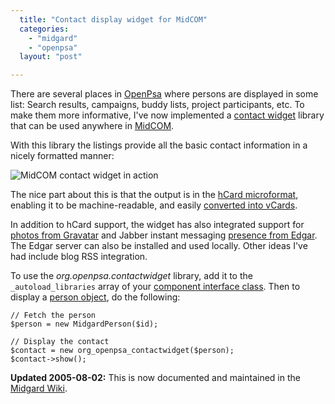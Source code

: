 ```yaml
---
  title: "Contact display widget for MidCOM"
  categories: 
    - "midgard"
    - "openpsa"
  layout: "post"

---
```

There are several places in [OpenPsa][1] where persons are displayed in some list: Search results, campaigns, buddy lists, project participants, etc. To make them more informative, I've now implemented a [contact widget][2] library that can be used anywhere in [MidCOM][3].

With this library the listings provide all the basic contact information in a nicely formatted manner:

![MidCOM contact widget in action](http://bergie.iki.fi/midcom-serveattachmentguid-74879bb1dfca2fca3a8b64d6d6db201a/openpsa-contactwidget.jpg)

The nice part about this is that the output is in the [hCard microformat][4], enabling it to be machine-readable, and easily [converted into vCards][5].

In addition to hCard support, the widget has also integrated support for [photos from Gravatar][6] and Jabber instant messaging [presence from Edgar][7]. The Edgar server can also be installed and used locally. Other ideas I've had include blog RSS integration.

To use the _org.openpsa.contactwidget_ library, add it to the `_autoload_libraries` array of your [component interface class][8]. Then to display a [person object][9], do the following:

	// Fetch the person
	$person = new MidgardPerson($id);

	// Display the contact
	$contact = new org_openpsa_contactwidget($person);
	$contact->show();

__Updated 2005-08-02:__ This is now documented and maintained in the [Midgard Wiki][10].

[1]: http://www.openpsa.org/
[2]: http://openpsa.tigris.org/source/browse/openpsa/src/fs-midcom/openpsa/contactwidget/
[3]: http://www.midgard-project.org/midcom-permalink-85e86ba5433b5566da29fe9b32e2a425
[4]: http://www.microformats.org/wiki/hcard
[5]: http://suda.co.uk/projects/X2V/index.php
[6]: http://www.gravatar.com/
[7]: http://edgar.netflint.net/
[8]: http://www.nathan-syntronics.de/midcom-permalink-8d5d3d8efa5d4d904ac2bd653ad866e2
[9]: http://www.midgard-project.org/midcom-permalink-b8b90678eb3902f03cb3df2669a78b30
[10]: http://www.midgard-project.org/midcom-permalink-922834501b71daad856f35ec593c7a6d